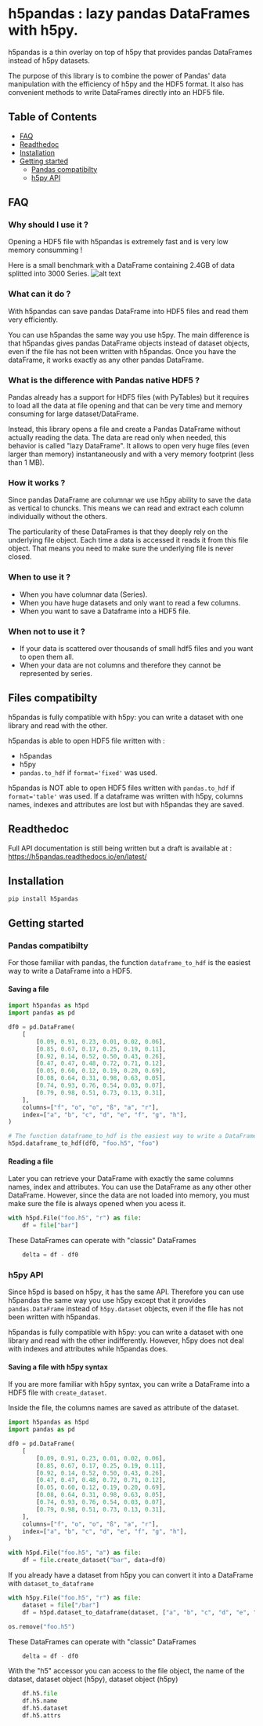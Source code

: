 # h5pandas : lazy pandas DataFrames with h5py.
h5pandas is a thin overlay on top of h5py that provides pandas DataFrames instead of h5py datasets.

The purpose of this library is to combine the power of Pandas' data manipulation with the efficiency of h5py and the HDF5 format.
It also has convenient methods to write DataFrames directly into an HDF5 file.

## Table of Contents

- [FAQ](#faq)
- [Readthedoc](#readthedoc)
- [Installation](#installation)
- [Getting started](#getting-started)
    - [Pandas compatibilty](#pandas-compatibilty)
    - [h5py API](#h5py-api)

## FAQ

### Why should I use it ?
Opening a HDF5 file with h5pandas is extremely fast and is very low memory consumming !

Here is a small benchmark with a DataFrame containing 2.4GB of data splitted into 3000 Series.
![alt text](https://github.com/Zybulon/h5pandas/blob/main/examples/performances.png?raw=true)

### What can it do ?
With h5pandas can save pandas DataFrame into HDF5 files and read them very efficiently.

You can use h5pandas the same way you use h5py.
The main difference is that h5pandas gives pandas DataFrame objects instead of dataset objects, even if the file has not been written with h5pandas.
Once you have the dataFrame, it works exactly as any other pandas DataFrame.

### What is the difference with Pandas native HDF5 ?
Pandas already has a support for HDF5 files (with PyTables) but it requires to load all the data at
file opening and that can be very time and memory consuming for large dataset/DataFrame.

Instead, this library opens a file and create a Pandas DataFrame without actually reading the data.
The data are read only when needed, this behavior is called "lazy DataFrame".
It allows to open very huge files (even larger than memory) instantaneously and with a very memory footprint (less than 1 MB).

### How it works ?
Since pandas DataFrame are columnar we use h5py ability to save the data as vertical to chuncks.
This means we can read and extract each column individually without the others.

The particularity of these DataFrames is that they deeply rely on the underlying file object.
Each time a data is accessed it reads it from this file object.
That means you need to make sure the underlying file is never closed.

### When to use it ?
- When you have columnar data (Series).
- When you have huge datasets and only want to read a few columns.
- When you want to save a Dataframe into a HDF5 file.

### When not to use it ?
- If your data is scattered over thousands of small hdf5 files and you want to open them all.
- When your data are not columns and therefore they cannot be represented by series.

## Files compatibilty
h5pandas is fully compatible with h5py: you can write a dataset with one library and read with the other.

h5pandas is able to open HDF5 file written with :
- h5pandas
- h5py
- `pandas.to_hdf` if `format='fixed'` was used.

h5pandas is NOT able to open HDF5 files written with `pandas.to_hdf` if `format='table'` was used.
If a dataframe was written with h5py, columns names, indexes and attributes are lost but with h5pandas they are saved.

## Readthedoc
Full API documentation is still being written but a draft is available at : https://h5pandas.readthedocs.io/en/latest/

## Installation
```
pip install h5pandas
```

## Getting started

### Pandas compatibilty
For those familiar with pandas, the function `dataframe_to_hdf` is the easiest way to write a DataFrame into a HDF5.

#### Saving a file
```Python
import h5pandas as h5pd
import pandas as pd

df0 = pd.DataFrame(
    [
        [0.09, 0.91, 0.23, 0.01, 0.02, 0.06],
        [0.85, 0.67, 0.17, 0.25, 0.19, 0.11],
        [0.92, 0.14, 0.52, 0.50, 0.43, 0.26],
        [0.47, 0.47, 0.48, 0.72, 0.71, 0.12],
        [0.05, 0.60, 0.12, 0.19, 0.20, 0.69],
        [0.08, 0.64, 0.31, 0.98, 0.63, 0.05],
        [0.74, 0.93, 0.76, 0.54, 0.03, 0.07],
        [0.79, 0.98, 0.51, 0.73, 0.13, 0.31],
    ],
    columns=["f", "o", "o", "ß", "a", "r"],
    index=["a", "b", "c", "d", "e", "f", "g", "h"],
)

# The function dataframe_to_hdf is the easiest way to write a DataFrame into a HDF5
h5pd.dataframe_to_hdf(df0, "foo.h5", "foo")
```

#### Reading a file
Later you can retrieve your DataFrame with exactly the same columns names, index and attributes.
You can use the DataFrame as any other other DataFrame.
However, since the data are not loaded into memory, you must make sure the file is always opened when you acess it.
```Python
with h5pd.File("foo.h5", "r") as file:
    df = file["bar"]
```

These DataFrames can operate with "classic" DataFrames
```Python
    delta = df - df0
```

### h5py API
Since h5pd is based on h5py, it has the same API.
Therefore you can use h5pandas the same way you use h5py except that it provides `pandas.DataFrame` instead of `h5py.dataset` objects, even if the file has not been written with h5pandas.

h5pandas is fully compatible with h5py: you can write a dataset with one library and read with the other indifferently.
However, h5py does not deal with indexes and attributes while h5pandas does.

#### Saving a file with h5py syntax
If you are more familiar with h5py syntax, you can write a DataFrame into a HDF5 file with `create_dataset`.

Inside the file, the columns names are saved as attribute of the dataset.

```Python
import h5pandas as h5pd
import pandas as pd

df0 = pd.DataFrame(
    [
        [0.09, 0.91, 0.23, 0.01, 0.02, 0.06],
        [0.85, 0.67, 0.17, 0.25, 0.19, 0.11],
        [0.92, 0.14, 0.52, 0.50, 0.43, 0.26],
        [0.47, 0.47, 0.48, 0.72, 0.71, 0.12],
        [0.05, 0.60, 0.12, 0.19, 0.20, 0.69],
        [0.08, 0.64, 0.31, 0.98, 0.63, 0.05],
        [0.74, 0.93, 0.76, 0.54, 0.03, 0.07],
        [0.79, 0.98, 0.51, 0.73, 0.13, 0.31],
    ],
    columns=["f", "o", "o", "ß", "a", "r"],
    index=["a", "b", "c", "d", "e", "f", "g", "h"],
)

with h5pd.File("foo.h5", "a") as file:
    df = file.create_dataset("bar", data=df0)

```

If you already have a dataset from h5py you can convert it into a DataFrame with `dataset_to_dataframe`
```Python
with h5py.File("foo.h5", "r") as file:
    dataset = file["/bar"]
    df = h5pd.dataset_to_dataframe(dataset, ["a", "b", "c", "d", "e", "g"])

os.remove("foo.h5")
```

These DataFrames can operate with "classic" DataFrames
```Python
    delta = df - df0
```

With the "h5" accessor you can access to the file object, the name of the dataset, dataset object (h5py), dataset object (h5py)
```Python
    df.h5.file
    df.h5.name
    df.h5.dataset
    df.h5.attrs
```
